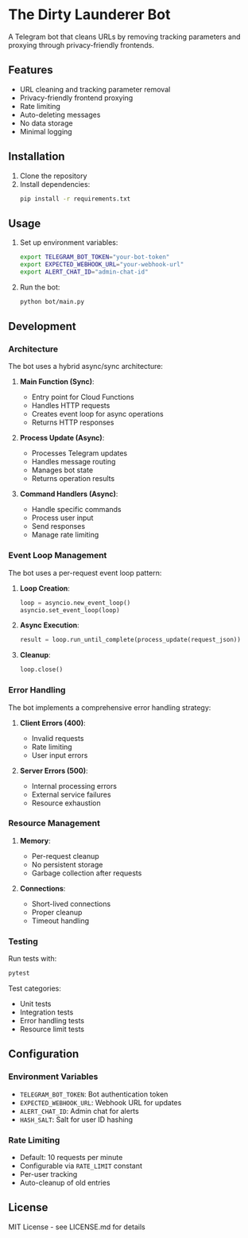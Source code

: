 # The Dirty Launderer Bot

A Telegram bot that cleans URLs by removing tracking parameters and proxying through privacy-friendly frontends.

## Features

- URL cleaning and tracking parameter removal
- Privacy-friendly frontend proxying
- Rate limiting
- Auto-deleting messages
- No data storage
- Minimal logging

## Installation

1. Clone the repository
2. Install dependencies:
   ```bash
   pip install -r requirements.txt
   ```

## Usage

1. Set up environment variables:
   ```bash
   export TELEGRAM_BOT_TOKEN="your-bot-token"
   export EXPECTED_WEBHOOK_URL="your-webhook-url"
   export ALERT_CHAT_ID="admin-chat-id"
   ```

2. Run the bot:
   ```bash
   python bot/main.py
   ```

## Development

### Architecture

The bot uses a hybrid async/sync architecture:

1. **Main Function (Sync)**:
   - Entry point for Cloud Functions
   - Handles HTTP requests
   - Creates event loop for async operations
   - Returns HTTP responses

2. **Process Update (Async)**:
   - Processes Telegram updates
   - Handles message routing
   - Manages bot state
   - Returns operation results

3. **Command Handlers (Async)**:
   - Handle specific commands
   - Process user input
   - Send responses
   - Manage rate limiting

### Event Loop Management

The bot uses a per-request event loop pattern:

1. **Loop Creation**:
   ```python
   loop = asyncio.new_event_loop()
   asyncio.set_event_loop(loop)
   ```

2. **Async Execution**:
   ```python
   result = loop.run_until_complete(process_update(request_json))
   ```

3. **Cleanup**:
   ```python
   loop.close()
   ```

### Error Handling

The bot implements a comprehensive error handling strategy:

1. **Client Errors (400)**:
   - Invalid requests
   - Rate limiting
   - User input errors

2. **Server Errors (500)**:
   - Internal processing errors
   - External service failures
   - Resource exhaustion

### Resource Management

1. **Memory**:
   - Per-request cleanup
   - No persistent storage
   - Garbage collection after requests

2. **Connections**:
   - Short-lived connections
   - Proper cleanup
   - Timeout handling

### Testing

Run tests with:
```bash
pytest
```

Test categories:
- Unit tests
- Integration tests
- Error handling tests
- Resource limit tests

## Configuration

### Environment Variables

- `TELEGRAM_BOT_TOKEN`: Bot authentication token
- `EXPECTED_WEBHOOK_URL`: Webhook URL for updates
- `ALERT_CHAT_ID`: Admin chat for alerts
- `HASH_SALT`: Salt for user ID hashing

### Rate Limiting

- Default: 10 requests per minute
- Configurable via `RATE_LIMIT` constant
- Per-user tracking
- Auto-cleanup of old entries

## License

MIT License - see LICENSE.md for details 